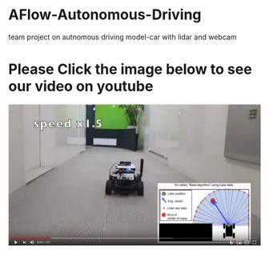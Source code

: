 # AFlow-Autonomous-Driving
team project on autnomous driving model-car with lidar and webcam

# Please Click the image below to see our video on youtube 
[![AFlow](./image/thumbnail.JPG)](https://www.youtube.com/watch?v=Bx7DECSW9XE)
